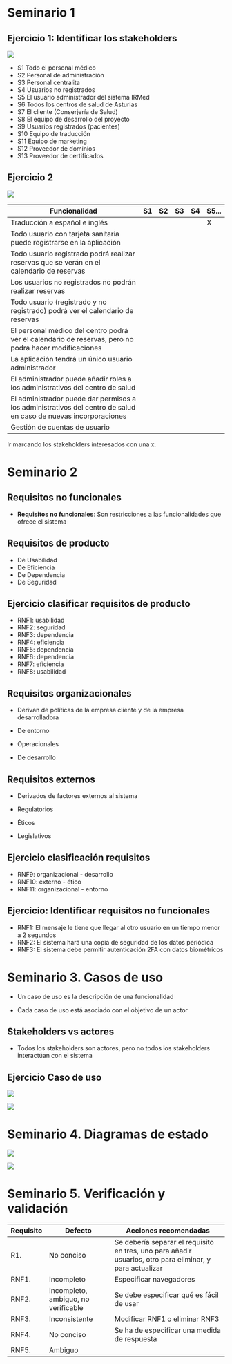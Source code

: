 # Seminario 1

## Ejercicio 1: Identificar los stakeholders

![](./img/Pasted%20image%2020230915161926.png)

- S1 Todo el personal médico
- S2 Personal de administración
- S3 Personal centralita
- S4 Usuarios no registrados
- S5 El usuario administrador del sistema IRMed
- S6 Todos los centros de salud de Asturias
- S7 El cliente (Conserjería de Salud)
- S8 El equipo de desarrollo del proyecto
- S9 Usuarios registrados (pacientes)
- S10 Equipo de traducción
- S11 Equipo de marketing
- S12 Proveedor de dominios
- S13 Proveedor de certificados

## Ejercicio 2

![](./img/Pasted%20image%2020230915164018.png)

|Funcionalidad|S1|S2|S3|S4|S5...|
|---|---|---|---|---|---|
|Traducción a español e inglés|||||X|
|Todo usuario con tarjeta sanitaria puede registrarse en la aplicación|||||||
|Todo usuario registrado podrá realizar reservas que se verán en el calendario de reservas|||||||
|Los usuarios no registrados no podrán realizar reservas|||||||
|Todo usuario (registrado y no registrado) podrá ver el calendario de reservas|||||||
|El personal médico del centro podrá ver el calendario de reservas, pero no podrá hacer modificaciones|||||||
|La aplicación tendrá un único usuario administrador|||||||
|El administrador puede añadir roles a los administrativos del centro de salud|||||||
|El administrador puede dar permisos a los administrativos del centro de salud en caso de nuevas incorporaciones|||||||
|Gestión de cuentas de usuario|||||||

Ir marcando los stakeholders interesados con una x.

# Seminario 2

## Requisitos no funcionales

- **Requisitos no funcionales**: Son restricciones a las funcionalidades que ofrece el sistema

## Requisitos de producto

- De Usabilidad
- De Eficiencia
- De Dependencia
- De Seguridad

## Ejercicio clasificar requisitos de producto

- RNF1: usabilidad
- RNF2: seguridad
- RNF3: dependencia
- RNF4: eficiencia
- RNF5: dependencia
- RNF6: dependencia
- RNF7: eficiencia
- RNF8: usabilidad

## Requisitos organizacionales

- Derivan de políticas de la empresa cliente y de la empresa desarrolladora

- De entorno
- Operacionales
- De desarrollo

## Requisitos externos

- Derivados de factores externos al sistema

- Regulatorios
- Éticos
- Legislativos

## Ejercicio clasificación requisitos

- RNF9: organizacional - desarrollo
- RNF10: externo - ético
- RNF11: organizacional - entorno

## Ejercicio: Identificar requisitos no funcionales

- RNF1: El mensaje le tiene que llegar al otro usuario en un tiempo menor a 2 segundos
- RNF2: El sistema hará una copia de seguridad de los datos periódica
- RNF3: El sistema debe permitir autenticación 2FA con datos biométricos

# Seminario 3. Casos de uso

- Un caso de uso es la descripción de una funcionalidad

- Cada caso de uso está asociado con el objetivo de un actor

## Stakeholders vs actores

- Todos los stakeholders son actores, pero no todos los stakeholders interactúan con el sistema

## Ejercicio Caso de uso

![](./img/IMG_5474.jpeg)

![](./img/IMG_5475.jpeg)


# Seminario 4. Diagramas de estado

![](./img/IMG_5701.jpeg)

![](./img/IMG_5704.jpeg)

# Seminario 5. Verificación y validación

|Requisito|Defecto|Acciones recomendadas|
|---|---|---|
|R1.|No conciso|Se debería separar el requisito en tres, uno para añadir usuarios, otro para eliminar, y para actualizar|
|RNF1.|Incompleto|Especificar navegadores|
|RNF2.|Incompleto, ambiguo, no verificable|Se debe especificar qué es fácil de usar|
|RNF3.|Inconsistente|Modificar RNF1 o eliminar RNF3|
|RNF4.|No conciso|Se ha de especificar una medida de respuesta|
|RNF5.|Ambiguo||